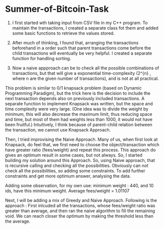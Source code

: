 # Summer-of-Bitcoin-Task

1. I first started wth taking input from CSV file in my C++ program. To maintain the transactions, I created a separate class fot them and added some basic 
functions to retrieve the values stored.

2. After much of thinking, I found that, arranging the transactions beforehand in a order such that parent transactions come before the child transactions will 
eventually be very helpful. I created a separate function for handling sorting.

3. Now a naive appproach can be to check all the possible combinations of transactions, but that will give a exponential time-complexity (2^{n} , where n are the 
given number of transactions), and is not at all practical.

This problem is similar to 0/1 knapsack problem (based on Dynamic Programming Paradigm), but the trick here is the decision to include the next transaction depends also on previously included transactions. A separate function to implement Knapsack was written, but the space and time complexity were very large.
(One idea was to divide the weight by minimum, this will also decrease the maximum limit, thus reducing space and time, but most of them had weights less than 1000, it would not have been fruitful.) 
Intuitively, I think because of parent-child relation between the transaction, we cannot use Knapsack Approach.

Then, I tried improvising the Naive Approach.
Many of us, when first look at Knapsack, do feel that, we first need to choose the object/transaction which have greater ratio (fees/weight) and repeat this
process. This approach do gives an optimum result in some cases, but not always. So, I started building my solution around this Approach.
So, using Naive approach, that is recursive calling and checking all the possibilities. Obviously can not check all the possibilities, so adding some constraints. To add further constraints and get more optimum answer, analysing the data.


Adding some observation, for my own use:
minimum weight : 440, and 10 ids, have this minimum weight.
Average fees/weight = 1.01107 

Next, I will be adding a mix of Greedy and Naive Approach. Following is the approach :
First inlcuded all the transactions, whose fees/weight ratio was greater than average, and then ran the naive algorithm to fill the remaining void. We can reach closer the optimum by making the threshold less than the average.
